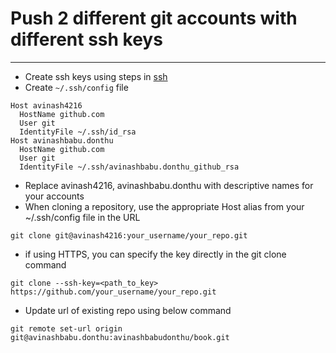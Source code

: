 # Push 2 different git accounts with different ssh keys
------
* Create ssh keys using steps in [ssh](ssh.md)
* Create `~/.ssh/config` file
```
Host avinash4216
  HostName github.com
  User git
  IdentityFile ~/.ssh/id_rsa
Host avinashbabu.donthu
  HostName github.com
  User git
  IdentityFile ~/.ssh/avinashbabu.donthu_github_rsa
```
* Replace avinash4216, avinashbabu.donthu with descriptive names for your accounts
* When cloning a repository, use the appropriate Host alias from your ~/.ssh/config file in the URL
```
git clone git@avinash4216:your_username/your_repo.git
```
*  if using HTTPS, you can specify the key directly in the git clone command
```
git clone --ssh-key=<path_to_key> https://github.com/your_username/your_repo.git
```
* Update url of existing repo using below command
```
git remote set-url origin git@avinashbabu.donthu:avinashbabudonthu/book.git
```